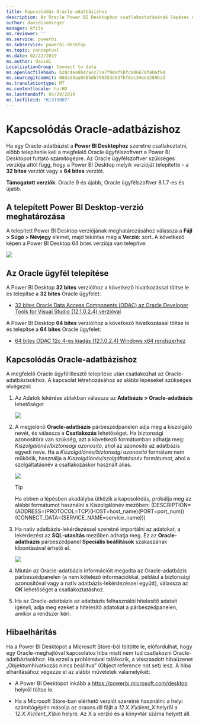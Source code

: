 ```yaml
---
title: Kapcsolódás Oracle-adatbázishoz
description: Az Oracle Power BI Desktophoz csatlakoztatásának lépései és az ahhoz szükséges letöltések
author: davidiseminger
manager: kfile
ms.reviewer: ''
ms.service: powerbi
ms.subservice: powerbi-desktop
ms.topic: conceptual
ms.date: 02/22/2019
ms.author: davidi
LocalizationGroup: Connect to data
ms.openlocfilehash: b28c4ea9b4cacc77a7f98af5bfc006670f40af94
ms.sourcegitcommit: 60dad5aa0d85db790553e537bf8ac34ee3289ba3
ms.translationtype: MT
ms.contentlocale: hu-HU
ms.lasthandoff: 05/29/2019
ms.locfileid: "61315007"
---
```

# <a name="connect-to-an-oracle-database"></a>Kapcsolódás Oracle-adatbázishoz
Ha egy Oracle-adatbázist a **Power BI Desktophoz** szeretne csatlakoztatni, előbb telepítenie kell a megfelelő Oracle ügyfélszoftvert a Power BI Desktopot futtató számítógépre. Az Oracle ügyfélszoftver szükséges verziója attól függ, hogy a Power BI Desktop melyik verzióját telepítette – a **32 bites** verziót vagy a **64 bites** verziót.

**Támogatott verziók**: Oracle 9 és újabb, Oracle ügyfélszoftver 8.1.7-es és újabb.

## <a name="determining-which-version-of-power-bi-desktop-is-installed"></a>A telepített Power BI Desktop-verzió meghatározása
A telepített Power BI Desktop verziójának meghatározásához válassza a **Fájl > Súgó > Névjegy** elemet, majd tekintse meg a **Verzió:** sort. A következő képen a Power BI Desktop 64 bites verziója van telepítve:

![](media/desktop-connect-oracle-database/connect-oracle-database_1.png)

## <a name="installing-the-oracle-client"></a>Az Oracle ügyfél telepítése
A Power BI Desktop **32 bites** verzióihoz a következő hivatkozással töltse le és telepítse a **32 bites** Oracle ügyfelet:

* [32 bites Oracle Data Access Components (ODAC) az Oracle Developer Tools for Visual Studio (12.1.0.2.4) verzióval](http://www.oracle.com/technetwork/topics/dotnet/utilsoft-086879.html)

A Power BI Desktop **64 bites** verzióihoz a következő hivatkozással töltse le és telepítse a **64 bites** Oracle ügyfelet:

* [64 bites ODAC 12c 4-es kiadás (12.1.0.2.4) Windows x64 rendszerhez](http://www.oracle.com/technetwork/database/windows/downloads/index-090165.html)

## <a name="connect-to-an-oracle-database"></a>Kapcsolódás Oracle-adatbázishoz
A megfelelő Oracle ügyfélillesztő telepítése után csatlakozhat az Oracle-adatbázisokhoz. A kapcsolat létrehozásához az alábbi lépéseket szükséges elvégezni:

1. Az Adatok lekérése ablakban válassza az **Adatbázis > Oracle-adatbázis** lehetőséget
   
   ![](media/desktop-connect-oracle-database/connect-oracle-database_2.png)
2. A megjelenő **Oracle-adatbázis** párbeszédpanelen adja meg a kiszolgáló nevét, és válassza a **Csatlakozás** lehetőséget. Ha biztonsági azonosítóra van szükség, azt a következő formátumban adhatja meg: *Kiszolgálónév/biztonsági azonosító*, ahol az azonosító az adatbázis egyedi neve. Ha a *Kiszolgálónév/biztonsági azonosító* formátum nem működik, használja a *Kiszolgálónév/szolgáltatásnév* formátumot, ahol a szolgáltatásnév a csatlakozáskor használt alias.


   ![](media/desktop-connect-oracle-database/connect-oracle-database_3.png)

   > [!TIP]
   > Ha ebben a lépésben akadályba ütközik a kapcsolódás, próbálja meg az alábbi formátumot használni a Kiszolgálónév mezőben: (DESCRIPTION=(ADDRESS=(PROTOCOL=TCP)(HOST=host_name)(PORT=port_num))(CONNECT_DATA=(SERVICE_NAME=service_name)))
   
3. Ha natív adatbázis-lekérdezéssel szeretné importálni az adatokat, a lekérdezést az **SQL-utasítás** mezőben adhatja meg. Ez az **Oracle-adatbázis** párbeszédpanel **Speciális beállítások** szakaszának kibontásával érhető el.
   
   ![](media/desktop-connect-oracle-database/connect-oracle-database_4.png)
4. Miután az Oracle-adatbázis információit megadta az Oracle-adatbázis párbeszédpanelen (a nem kötelező információkkal, például a biztonsági azonosítóval vagy a natív adatbázis-lekérdezéssel együtt), válassza az **OK** lehetőséget a csatlakoztatáshoz.
5. Ha az Oracle-adatbázis az adatbázis felhasználói hitelesítő adatait igényli, adja meg ezeket a hitelesítő adatokat a párbeszédpanelen, amikor a rendszer kéri.


## <a name="troubleshooting"></a>Hibaelhárítás

Ha a Power BI Desktopot a Microsoft Store-ból töltötte le, előfordulhat, hogy egy Oracle-meghajtóval kapcsolatos hiba miatt nem tud csatlakozni Oracle-adatbázisokhoz. Ha ezzel a problémával találkozik, a visszaadott hibaüzenet „Objektumhivatkozás nincs beállítva” (Object reference not set) lesz. A hiba elhárításához végezze el az alábbi műveletek valamelyikét:

* A Power BI Desktopot inkább a https://powerbi.microsoft.com/desktop helyről töltse le.

* Ha a Microsoft Store-ban elérhető verziót szeretné használni: a helyi számítógépén másolja az oraons.dll fájlt a _12.X.X\client_X_ helyről a _12.X.X\client_X\bin_ helyre. Az X a verzió és a könyvtár száma helyett áll.
